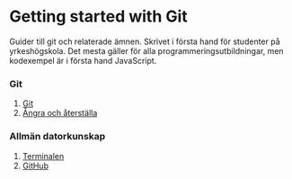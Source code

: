 # Getting started with Git

Guider till git och relaterade ämnen. Skrivet i första hand för studenter på yrkeshögskola. Det mesta gäller för alla programmeringsutbildningar, men kodexempel är i första hand JavaScript.

### Git
1. [Git](git.md)
1. [Ångra och återställa](git-undo.md)

### Allmän datorkunskap
1. [Terminalen](terminalen.md)
1. [GitHub](github.md)

